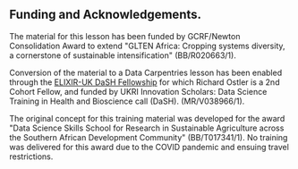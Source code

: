 ## Funding and Acknowledgements.

The material for this lesson has been funded by GCRF/Newton Consolidation Award to extend "GLTEN Africa: Cropping systems diversity, a cornerstone of sustainable intensification" (BB/R020663/1).

Conversion of the material to a Data Carpentries lesson has been enabled through the [ELIXIR-UK DaSH Fellowship](https://elixiruknode.org/activities/elixir-dash-fellowship/) for which Richard Ostler is a 2nd Cohort Fellow, and funded by UKRI Innovation Scholars: Data Science Training in Health and Bioscience call (DaSH). (MR/V038966/1).

The original concept for this training material was developed for the award "Data Science Skills School for Research in Sustainable Agriculture across the Southern African Development Community" (BB/T017341/1). No training was delivered for this award due to the COVID pandemic and ensuing travel restrictions.
